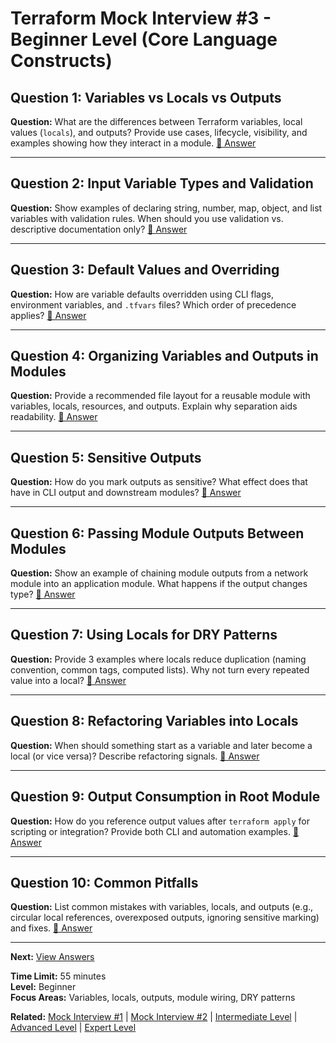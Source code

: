# Terraform Mock Interview #3 - Beginner Level (Core Language Constructs)

## Question 1: Variables vs Locals vs Outputs
**Question:** What are the differences between Terraform variables, local values (`locals`), and outputs? Provide use cases, lifecycle, visibility, and examples showing how they interact in a module.
[📖 Answer](mock_3_answers.md#question-1-variables-vs-locals-vs-outputs)

---

## Question 2: Input Variable Types and Validation
**Question:** Show examples of declaring string, number, map, object, and list variables with validation rules. When should you use validation vs. descriptive documentation only?
[📖 Answer](mock_3_answers.md#question-2-input-variable-types-and-validation)

---

## Question 3: Default Values and Overriding
**Question:** How are variable defaults overridden using CLI flags, environment variables, and `.tfvars` files? Which order of precedence applies?
[📖 Answer](mock_3_answers.md#question-3-default-values-and-overriding)

---

## Question 4: Organizing Variables and Outputs in Modules
**Question:** Provide a recommended file layout for a reusable module with variables, locals, resources, and outputs. Explain why separation aids readability.
[📖 Answer](mock_3_answers.md#question-4-organizing-variables-and-outputs-in-modules)

---

## Question 5: Sensitive Outputs
**Question:** How do you mark outputs as sensitive? What effect does that have in CLI output and downstream modules?
[📖 Answer](mock_3_answers.md#question-5-sensitive-outputs)

---

## Question 6: Passing Module Outputs Between Modules
**Question:** Show an example of chaining module outputs from a network module into an application module. What happens if the output changes type?
[📖 Answer](mock_3_answers.md#question-6-passing-module-outputs-between-modules)

---

## Question 7: Using Locals for DRY Patterns
**Question:** Provide 3 examples where locals reduce duplication (naming convention, common tags, computed lists). Why not turn every repeated value into a local?
[📖 Answer](mock_3_answers.md#question-7-using-locals-for-dry-patterns)

---

## Question 8: Refactoring Variables into Locals
**Question:** When should something start as a variable and later become a local (or vice versa)? Describe refactoring signals.
[📖 Answer](mock_3_answers.md#question-8-refactoring-variables-into-locals)

---

## Question 9: Output Consumption in Root Module
**Question:** How do you reference output values after `terraform apply` for scripting or integration? Provide both CLI and automation examples.
[📖 Answer](mock_3_answers.md#question-9-output-consumption-in-root-module)

---

## Question 10: Common Pitfalls
**Question:** List common mistakes with variables, locals, and outputs (e.g., circular local references, overexposed outputs, ignoring sensitive marking) and fixes.
[📖 Answer](mock_3_answers.md#question-10-common-pitfalls)

---

**Next:** [View Answers](mock_3_answers.md)

**Time Limit:** 55 minutes  
**Level:** Beginner  
**Focus Areas:** Variables, locals, outputs, module wiring, DRY patterns

**Related:** [Mock Interview #1](mock_1_questions.md) | [Mock Interview #2](mock_2_questions.md) | [Intermediate Level](../intermediate/) | [Advanced Level](../advanced/) | [Expert Level](../expert/)
